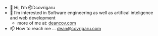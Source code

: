 - 👋 Hi, I’m @Dcovrigaru
- 👀 I’m interested in Software engineering as well as artifical inteligence and web development
  - more of me at: [deancov.com](https://www.deancov.com/)
- 📫 How to reach me ... dean@covrigaru.com

<!---
Dcovrigaru/Dcovrigaru is a ✨ special ✨ repository because its `README.md` (this file) appears on your GitHub profile.
You can click the Preview link to take a look at your changes.
--->
